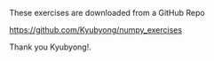 These exercises are downloaded from a GitHub Repo

https://github.com/Kyubyong/numpy_exercises

Thank you Kyubyong!. 
